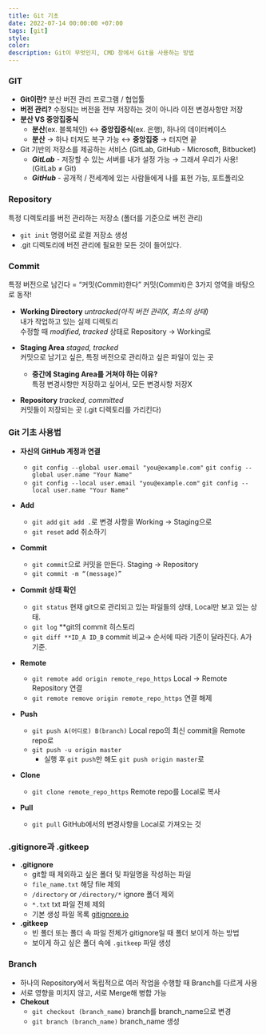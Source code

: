 ```yaml
---
title: Git 기초
date: 2022-07-14 00:00:00 +07:00
tags: [git]
style: 
color: 
description: Git이 무엇인지, CMD 창에서 Git을 사용하는 방법
---
```


### GIT
- **Git이란?** 분산 버전 관리 프로그램 / 협업툴
- **버전 관리?** 수정되는 버전을 전부 저장하는 것이 아니라 이전 변경사항만 저장
- **분산 VS 중앙집중식**
    - **분산**(ex. 블록체인) ↔ **중앙집중식**(ex. 은행), 하나의 데이터베이스
    - **분산** → 하나 터져도 복구 가능 ↔ **중앙집중** → 터지면 끝
- Git 기반의 저장소를 제공하는 서비스 (GitLab, GitHub - Microsoft, Bitbucket)
    - ***GitLab*** - 저장할 수 있는 서버를 내가 설정 가능 → 그래서 우리가 사용! (GitLab ≠ Git)
    - ***GitHub*** - 공개적 / 전세계에 있는 사람들에게 나를 표현 가능, 포트폴리오

### Repository
특정 디렉토리를 버전 관리하는 저장소 (폴더를 기준으로 버전 관리)
- `git init` 명령어로 로컬 저장소 생성
- .git 디렉토리에 버전 관리에 필요한 모든 것이 들어있다.

### Commit
특정 버전으로 남긴다 = “커밋(Commit)한다”
커밋(Commit)은 3가지 영역을 바탕으로 동작!

- **Working Directory** *untracked(아직 버전 관리X, 최소의 상태)*  
    내가 작업하고 있는 실제 디렉토리  
    수정할 때 *modified, tracked* 상태로 Repository → Working로
    
- **Staging Area** *staged, tracked*  
    커밋으로 남기고 싶은, 특정 버전으로 관리하고 싶은 파일이 있는 곳  
    - **중간에 Staging Area를 거쳐야 하는 이유?**  
        특정 변경사항만 저장하고 싶어서, 모든 변경사항 저장X
        
- **Repository** *tracked, committed*  
    커밋들이 저장되는 곳 (.git 디렉토리를 가리킨다)
    

### Git 기초 사용법
- **자신의 GitHub 계정과 연결**
    - `git config --global user.email "you@example.com"`
        `git config --global user.name "Your Name"`
    - `git config --local user.email "you@example.com"`
        `git config --local user.name "Your Name"`
        
- **Add**
    - `git add` `git add .`로 변경 사항을 Working → Staging으로
    - `git reset` add 취소하기
    
- **Commit**
    - `git commit`으로 커밋을 만든다. Staging → Repository
    - `git commit -m “(message)”`
    
- **Commit 상태 확인**
    - `git status` 현재 git으로 관리되고 있는 파일들의 상태, Local만 보고 있는 상태.
    - `git log` **git의 commit 히스토리
    - `git diff **ID_A ID_B` commit 비교→ 순서에 따라 기준이 달라진다. A가 기준.

- **Remote**
    - `git remote add origin remote_repo_https` Local → Remote Repository 연결
    - `git remote remove origin remote_repo_https` 연결 해제

- **Push**
    - `git push A(어디로) B(branch)` Local repo의 최신 commit을 Remote repo로
    - `git push -u origin master`
        - 실행 후 `git push`만 해도 `git push origin master`로

- **Clone**
    - `git clone remote_repo_https` Remote repo를 Local로 복사

- **Pull**
    - `git pull` GitHub에서의 변경사항을 Local로 가져오는 것

### .gitignore과 .gitkeep
- **.gitignore**
    - git할 때 제외하고 싶은 폴더 및 파일명을 작성하는 파일
    - `file_name.txt` 해당 file 제외
    - `/directory` or `/directory/*` ignore 폴더 제외
    - `*.txt` txt 파일 전체 제외
    - 기본 생성 파일 목록 [gitignore.io](https://www.toptal.com/developers/gitignore/)
- **.gitkeep**
    - 빈 폴더 또는 폴더 속 파일 전체가 gitignore일 때 폴더 보이게 하는 방법
    - 보이게 하고 싶은 폴더 속에 `.gitkeep` 파일 생성

### Branch
- 하나의 Repository에서 독립적으로 여러 작업을 수행할 때 Branch를 다르게 사용
- 서로 영향을 미치지 않고, 서로 Merge해 병합 가능
- **Chekout**
  - `git checkout (branch_name)` branch를 branch_name으로 변경
  - `git branch (branch_name)` branch_name 생성
